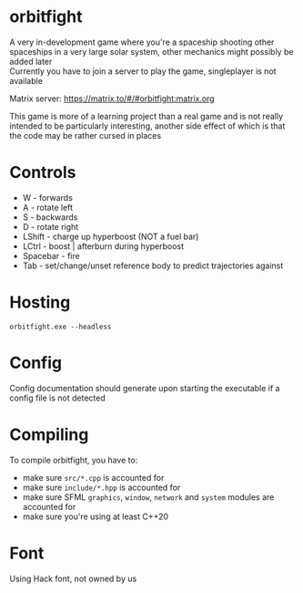 # orbitfight
A very in-development game where you're a spaceship shooting other spaceships in a very large solar system, other mechanics might possibly be added later
<br>Currently you have to join a server to play the game, singleplayer is not available

Matrix server: https://matrix.to/#/#orbitfight:matrix.org

This game is more of a learning project than a real game and is not really intended to be particularly interesting, another side effect of which is that the code may be rather cursed in places

# Controls
- W - forwards
- A - rotate left
- S - backwards
- D - rotate right
- LShift - charge up hyperboost (NOT a fuel bar)
- LCtrl - boost | afterburn during hyperboost
- Spacebar - fire
- Tab - set/change/unset reference body to predict trajectories against

# Hosting
`orbitfight.exe --headless`

# Config
Config documentation should generate upon starting the executable if a config file is not detected

# Compiling
To compile orbitfight, you have to:
- make sure `src/*.cpp` is accounted for
- make sure `include/*.hpp` is accounted for
- make sure SFML `graphics`, `window`, `network` and `system` modules are accounted for
- make sure you're using at least C++20

# Font
Using Hack font, not owned by us

